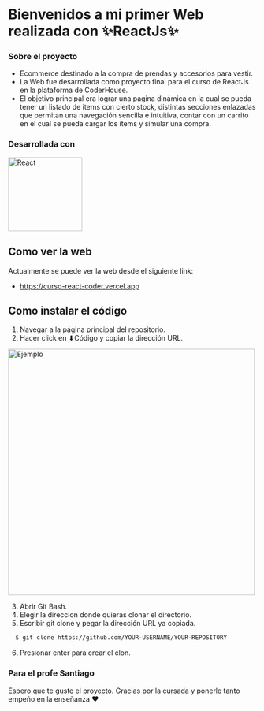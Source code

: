 # Bienvenidos a mi primer Web realizada con ✨ReactJs✨

### Sobre el proyecto 
* Ecommerce destinado a la compra de prendas y accesorios para vestir.
* La Web fue desarrollada como proyecto final para el curso de ReactJs en la plataforma de CoderHouse.
* El objetivo principal era lograr una pagina dinámica en la cual se pueda tener un listado de items con cierto stock, distintas secciones enlazadas que permitan una navegación sencilla e intuitiva, contar con un carrito en el cual se pueda cargar los items y simular una compra.

### Desarrollada con
<a href="https://reactjs.org/">
<img src="https://shethink.in/wp-content/uploads/2021/07/react.js-img.png" alt="React" width="150" haigth="150">
</a>

## Como ver la web 
Actualmente se puede ver la web desde el siguiente link: 
* https://curso-react-coder.vercel.app 

## Como instalar el código
1. Navegar a la página principal del repositorio.
2. Hacer click en ⬇Código y copiar la dirección URL.

<img src="https://docs.github.com/assets/cb-33207/images/help/repository/https-url-clone-cli.png" alt="Ejemplo" width="500" height="500">

3. Abrir Git Bash.
4. Elegir la direccion donde quieras clonar el directorio.
5. Escribir git clone y pegar la dirección URL ya copiada.

```sh
  $ git clone https://github.com/YOUR-USERNAME/YOUR-REPOSITORY
  ```
6. Presionar enter para crear el clon.

### Para el profe Santiago 
Espero que te guste el proyecto.
Gracias por la cursada y ponerle tanto empeño en la enseñanza ❤